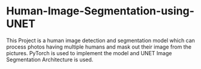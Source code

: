 # Human-Image-Segmentation-using-UNET
This Project is a human image detection and segmentation model which can process photos having multiple humans and mask out their
image from the pictures. PyTorch is used to implement the model and UNET Image Segmentation Architecture is used.
